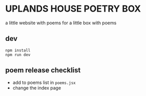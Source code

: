 UPLANDS HOUSE POETRY BOX
========================

a little website with poems for a little box with poems

## dev

    npm install
    npm run dev

## poem release checklist

- add to poems list in `poems.jsx`
- change the index page
